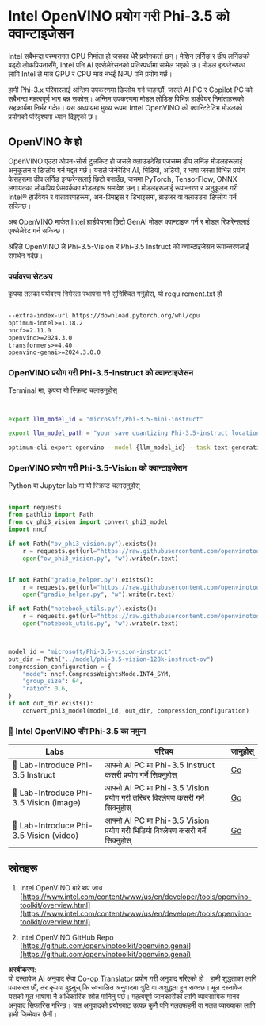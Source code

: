 <!--
CO_OP_TRANSLATOR_METADATA:
{
  "original_hash": "3139a6a82f357a9f90f1fe51c4caf65a",
  "translation_date": "2025-05-09T13:53:06+00:00",
  "source_file": "md/01.Introduction/04/UsingIntelOpenVINOQuantifyingPhi.md",
  "language_code": "ne"
}
-->
# **Intel OpenVINO प्रयोग गरी Phi-3.5 को क्वान्टाइजेसन**

Intel सबैभन्दा परम्परागत CPU निर्माता हो जसका धेरै प्रयोगकर्ता छन्। मेशिन लर्निङ र डीप लर्निङको बढ्दो लोकप्रियतासँगै, Intel पनि AI एक्सेलेरेसनको प्रतिस्पर्धामा सामेल भएको छ। मोडल इन्फरेन्सका लागि Intel ले मात्र GPU र CPU मात्र नभई NPU पनि प्रयोग गर्छ।

हामी Phi-3.x परिवारलाई अन्तिम उपकरणमा डिप्लोय गर्न चाहन्छौं, जसले AI PC र Copilot PC को सबैभन्दा महत्वपूर्ण भाग बन्न सकोस्। अन्तिम उपकरणमा मोडल लोडिङ विभिन्न हार्डवेयर निर्माताहरूको सहकार्यमा निर्भर गर्दछ। यस अध्यायमा मुख्य रूपमा Intel OpenVINO को क्वान्टिटेटिभ मोडलको प्रयोगको परिदृश्यमा ध्यान दिइएको छ।

## **OpenVINO के हो**

OpenVINO एउटा ओपन-सोर्स टुलकिट हो जसले क्लाउडदेखि एजसम्म डीप लर्निङ मोडलहरूलाई अनुकूलन र डिप्लोय गर्न मद्दत गर्छ। यसले जेनेरेटिभ AI, भिडियो, अडियो, र भाषा जस्ता विभिन्न प्रयोग केसहरूमा डीप लर्निङ इन्फरेन्सलाई छिटो बनाउँछ, जसमा PyTorch, TensorFlow, ONNX लगायतका लोकप्रिय फ्रेमवर्कका मोडलहरू समावेश छन्। मोडलहरूलाई रूपान्तरण र अनुकूलन गरी Intel® हार्डवेयर र वातावरणहरूमा, अन-प्रिमाइस र डिभाइसमा, ब्राउजर वा क्लाउडमा डिप्लोय गर्न सकिन्छ।

अब OpenVINO मार्फत Intel हार्डवेयरमा छिटो GenAI मोडल क्वान्टाइज गर्न र मोडल रिफरेन्सलाई एक्सेलेरेट गर्न सकिन्छ।

अहिले OpenVINO ले Phi-3.5-Vision र Phi-3.5 Instruct को क्वान्टाइजेसन रूपान्तरणलाई समर्थन गर्दछ।

### **पर्यावरण सेटअप**

कृपया तलका पर्यावरण निर्भरता स्थापना गर्न सुनिश्चित गर्नुहोस्, यो requirement.txt हो

```txt

--extra-index-url https://download.pytorch.org/whl/cpu
optimum-intel>=1.18.2
nncf>=2.11.0
openvino>=2024.3.0
transformers>=4.40
openvino-genai>=2024.3.0.0

```

### **OpenVINO प्रयोग गरी Phi-3.5-Instruct को क्वान्टाइजेसन**

Terminal मा, कृपया यो स्क्रिप्ट चलाउनुहोस्

```bash


export llm_model_id = "microsoft/Phi-3.5-mini-instruct"

export llm_model_path = "your save quantizing Phi-3.5-instruct location"

optimum-cli export openvino --model {llm_model_id} --task text-generation-with-past --weight-format int4 --group-size 128 --ratio 0.6  --sym  --trust-remote-code {llm_model_path}


```

### **OpenVINO प्रयोग गरी Phi-3.5-Vision को क्वान्टाइजेसन**

Python वा Jupyter lab मा यो स्क्रिप्ट चलाउनुहोस्

```python

import requests
from pathlib import Path
from ov_phi3_vision import convert_phi3_model
import nncf

if not Path("ov_phi3_vision.py").exists():
    r = requests.get(url="https://raw.githubusercontent.com/openvinotoolkit/openvino_notebooks/latest/notebooks/phi-3-vision/ov_phi3_vision.py")
    open("ov_phi3_vision.py", "w").write(r.text)


if not Path("gradio_helper.py").exists():
    r = requests.get(url="https://raw.githubusercontent.com/openvinotoolkit/openvino_notebooks/latest/notebooks/phi-3-vision/gradio_helper.py")
    open("gradio_helper.py", "w").write(r.text)

if not Path("notebook_utils.py").exists():
    r = requests.get(url="https://raw.githubusercontent.com/openvinotoolkit/openvino_notebooks/latest/utils/notebook_utils.py")
    open("notebook_utils.py", "w").write(r.text)



model_id = "microsoft/Phi-3.5-vision-instruct"
out_dir = Path("../model/phi-3.5-vision-128k-instruct-ov")
compression_configuration = {
    "mode": nncf.CompressWeightsMode.INT4_SYM,
    "group_size": 64,
    "ratio": 0.6,
}
if not out_dir.exists():
    convert_phi3_model(model_id, out_dir, compression_configuration)

```

### **🤖 Intel OpenVINO सँग Phi-3.5 का नमुना**

| Labs    | परिचय | जानुहोस् |
| -------- | ------- |  ------- |
| 🚀 Lab-Introduce Phi-3.5 Instruct  | आफ्नो AI PC मा Phi-3.5 Instruct कसरी प्रयोग गर्ने सिक्नुहोस्    |  [Go](../../../../../code/09.UpdateSamples/Aug/intel-phi35-instruct-zh.ipynb)    |
| 🚀 Lab-Introduce Phi-3.5 Vision (image) | आफ्नो AI PC मा Phi-3.5 Vision प्रयोग गरी तस्बिर विश्लेषण कसरी गर्ने सिक्नुहोस्      |  [Go](../../../../../code/09.UpdateSamples/Aug/intel-phi35-vision-img.ipynb)    |
| 🚀 Lab-Introduce Phi-3.5 Vision (video)   | आफ्नो AI PC मा Phi-3.5 Vision प्रयोग गरी भिडियो विश्लेषण कसरी गर्ने सिक्नुहोस्    |  [Go](../../../../../code/09.UpdateSamples/Aug/intel-phi35-vision-video.ipynb)    |

## **स्रोतहरू**

1. Intel OpenVINO बारे थप जान्न [https://www.intel.com/content/www/us/en/developer/tools/openvino-toolkit/overview.html](https://www.intel.com/content/www/us/en/developer/tools/openvino-toolkit/overview.html)

2. Intel OpenVINO GitHub Repo [https://github.com/openvinotoolkit/openvino.genai](https://github.com/openvinotoolkit/openvino.genai)

**अस्वीकरण**:  
यो दस्तावेज AI अनुवाद सेवा [Co-op Translator](https://github.com/Azure/co-op-translator) प्रयोग गरी अनुवाद गरिएको हो। हामी शुद्धताका लागि प्रयासरत छौं, तर कृपया बुझ्नुस् कि स्वचालित अनुवादमा त्रुटि वा अशुद्धता हुन सक्दछ। मूल दस्तावेज यसको मूल भाषामा नै अधिकारिक स्रोत मानिनु पर्छ। महत्वपूर्ण जानकारीको लागि व्यावसायिक मानव अनुवाद सिफारिस गरिन्छ। यस अनुवादको प्रयोगबाट उत्पन्न कुनै पनि गलतफहमी वा गलत व्याख्याका लागि हामी जिम्मेवार छैनौं।